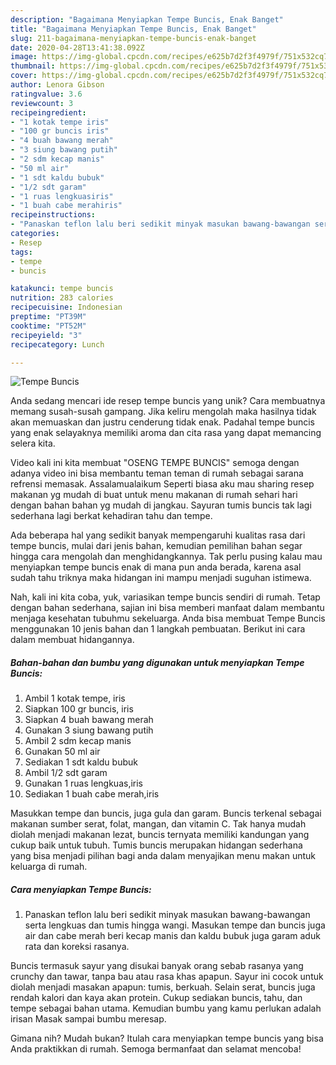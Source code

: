 ```yaml
---
description: "Bagaimana Menyiapkan Tempe Buncis, Enak Banget"
title: "Bagaimana Menyiapkan Tempe Buncis, Enak Banget"
slug: 211-bagaimana-menyiapkan-tempe-buncis-enak-banget
date: 2020-04-28T13:41:38.092Z
image: https://img-global.cpcdn.com/recipes/e625b7d2f3f4979f/751x532cq70/tempe-buncis-foto-resep-utama.jpg
thumbnail: https://img-global.cpcdn.com/recipes/e625b7d2f3f4979f/751x532cq70/tempe-buncis-foto-resep-utama.jpg
cover: https://img-global.cpcdn.com/recipes/e625b7d2f3f4979f/751x532cq70/tempe-buncis-foto-resep-utama.jpg
author: Lenora Gibson
ratingvalue: 3.6
reviewcount: 3
recipeingredient:
- "1 kotak tempe iris"
- "100 gr buncis iris"
- "4 buah bawang merah"
- "3 siung bawang putih"
- "2 sdm kecap manis"
- "50 ml air"
- "1 sdt kaldu bubuk"
- "1/2 sdt garam"
- "1 ruas lengkuasiris"
- "1 buah cabe merahiris"
recipeinstructions:
- "Panaskan teflon lalu beri sedikit minyak masukan bawang-bawangan serta lengkuas dan tumis hingga wangi. Masukan tempe dan buncis juga air dan cabe merah beri kecap manis dan kaldu bubuk juga garam aduk rata dan koreksi rasanya."
categories:
- Resep
tags:
- tempe
- buncis

katakunci: tempe buncis 
nutrition: 283 calories
recipecuisine: Indonesian
preptime: "PT39M"
cooktime: "PT52M"
recipeyield: "3"
recipecategory: Lunch

---
```



![Tempe Buncis](https://img-global.cpcdn.com/recipes/e625b7d2f3f4979f/751x532cq70/tempe-buncis-foto-resep-utama.jpg)

Anda sedang mencari ide resep tempe buncis yang unik? Cara membuatnya memang susah-susah gampang. Jika keliru mengolah maka hasilnya tidak akan memuaskan dan justru cenderung tidak enak. Padahal tempe buncis yang enak selayaknya memiliki aroma dan cita rasa yang dapat memancing selera kita.

Video kali ini kita membuat &#34;OSENG TEMPE BUNCIS&#34; semoga dengan adanya video ini bisa membantu teman teman di rumah sebagai sarana refrensi memasak. Assalamualaikum Seperti biasa aku mau sharing resep makanan yg mudah di buat untuk menu makanan di rumah sehari hari dengan bahan bahan yg mudah di jangkau. Sayuran tumis buncis tak lagi sederhana lagi berkat kehadiran tahu dan tempe.

Ada beberapa hal yang sedikit banyak mempengaruhi kualitas rasa dari tempe buncis, mulai dari jenis bahan, kemudian pemilihan bahan segar hingga cara mengolah dan menghidangkannya. Tak perlu pusing kalau mau menyiapkan tempe buncis enak di mana pun anda berada, karena asal sudah tahu triknya maka hidangan ini mampu menjadi suguhan istimewa.


Nah, kali ini kita coba, yuk, variasikan tempe buncis sendiri di rumah. Tetap dengan bahan sederhana, sajian ini bisa memberi manfaat dalam membantu menjaga kesehatan tubuhmu sekeluarga. Anda bisa membuat Tempe Buncis menggunakan 10 jenis bahan dan 1 langkah pembuatan. Berikut ini cara dalam membuat hidangannya.

<!--inarticleads1-->

##### Bahan-bahan dan bumbu yang digunakan untuk menyiapkan Tempe Buncis:

1. Ambil 1 kotak tempe, iris
1. Siapkan 100 gr buncis, iris
1. Siapkan 4 buah bawang merah
1. Gunakan 3 siung bawang putih
1. Ambil 2 sdm kecap manis
1. Gunakan 50 ml air
1. Sediakan 1 sdt kaldu bubuk
1. Ambil 1/2 sdt garam
1. Gunakan 1 ruas lengkuas,iris
1. Sediakan 1 buah cabe merah,iris


Masukkan tempe dan buncis, juga gula dan garam. Buncis terkenal sebagai makanan sumber serat, folat, mangan, dan vitamin C. Tak hanya mudah diolah menjadi makanan lezat, buncis ternyata memiliki kandungan yang cukup baik untuk tubuh. Tumis buncis merupakan hidangan sederhana yang bisa menjadi pilihan bagi anda dalam menyajikan menu makan untuk keluarga di rumah. 

<!--inarticleads2-->

##### Cara menyiapkan Tempe Buncis:

1. Panaskan teflon lalu beri sedikit minyak masukan bawang-bawangan serta lengkuas dan tumis hingga wangi. Masukan tempe dan buncis juga air dan cabe merah beri kecap manis dan kaldu bubuk juga garam aduk rata dan koreksi rasanya.


Buncis termasuk sayur yang disukai banyak orang sebab rasanya yang crunchy dan tawar, tanpa bau atau rasa khas apapun. Sayur ini cocok untuk diolah menjadi masakan apapun: tumis, berkuah. Selain serat, buncis juga rendah kalori dan kaya akan protein. Cukup sediakan buncis, tahu, dan tempe sebagai bahan utama. Kemudian bumbu yang kamu perlukan adalah irisan Masak sampai bumbu meresap. 

Gimana nih? Mudah bukan? Itulah cara menyiapkan tempe buncis yang bisa Anda praktikkan di rumah. Semoga bermanfaat dan selamat mencoba!
